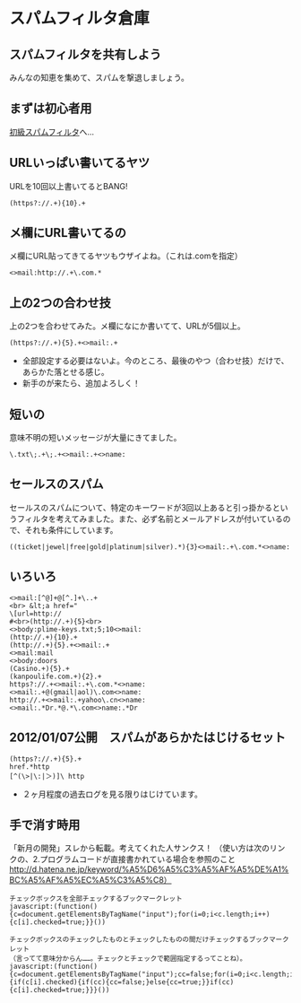 # スパムフィルタ倉庫

## スパムフィルタを共有しよう
みんなの知恵を集めて、スパムを撃退しましょう。

## まずは初心者用
[初級スパムフィルタ](/spam-filters-elementary.md)へ…

## URLいっぱい書いてるヤツ
URLを10回以上書いてるとBANG!

    (https?://.+){10}.+

## メ欄にURL書いてるの
メ欄にURL貼ってきてるヤツもウザイよね。（これは.comを指定）

    <>mail:http://.+\.com.*

## 上の2つの合わせ技
上の2つを合わせてみた。メ欄になにか書いてて、URLが5個以上。

    (https?://.+){5}.+<>mail:.+


- 全部設定する必要はないよ。今のところ、最後のやつ（合わせ技）だけで、あらかた落とせる感じ。
- 新手のが来たら、追加よろしく！

## 短いの
意味不明の短いメッセージが大量にきてました。

    \.txt\;.+\;.+<>mail:.+<>name:

## セールスのスパム
セールスのスパムについて、特定のキーワードが3回以上あると引っ掛かるというフィルタを考えてみました。また、必ず名前とメールアドレスが付いているので、それも条件にしています。

    ((ticket|jewel|free|gold|platinum|silver).*){3}<>mail:.+\.com.*<>name:

## いろいろ

    <>mail:[^@]+@[^.]+\..+
    <br> &lt;a href="
    \[url=http://
    #<br>(http://.+){5}<br>
    <>body:plime-keys.txt;5;10<>mail:
    (http://.+){10}.+
    (http://.+){5}.+<>mail:.+
    <>mail:mail
    <>body:doors
    (Casino.+){5}.+
    (kanpoulife.com.+){2}.+
    https?://.+<>mail:.+\.com.*<>name:
    <>mail:.+@(gmail|aol)\.com<>name:
    http://.+<>mail:.+yahoo\.cn<>name:
    <>mail:.*Dr.*@.*\.com<>name:.*Dr

## 2012/01/07公開　スパムがあらかたはじけるセット
    (https?://.+){5}.+
    href.*http
    [^(\>|\:|＞)]\ http

- ２ヶ月程度の過去ログを見る限りはじけています。

## 手で消す時用
 「新月の開発」スレから転載。考えてくれた人サンクス！
（使い方は次のリンクの、2.プログラムコードが直接書かれている場合を参照のこと
http://d.hatena.ne.jp/keyword/%A5%D6%A5%C3%A5%AF%A5%DE%A1%BC%A5%AF%A5%EC%A5%C3%A5%C8）

    チェックボックスを全部チェックするブックマークレット
    javascript:(function(){c=document.getElementsByTagName("input");for(i=0;i<c.length;i++){c[i].checked=true;}}())

    チェックボックスのチェックしたものとチェックしたものの間だけチェックするブックマークレット
    （言ってて意味分からん……。チェックとチェックで範囲指定するってことね）。
    javascript:(function(){c=document.getElementsByTagName("input");cc=false;for(i=0;i<c.length;i++){if(c[i].checked){if(cc){cc=false;}else{cc=true;}}if(cc){c[i].checked=true;}}}()) 
